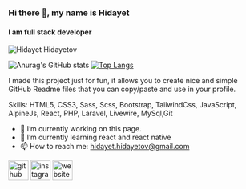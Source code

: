 ### Hi there 👋, my name is Hidayet
#### I am full stack developer


![Hidayet Hidayetov](https://user-images.githubusercontent.com/16389174/200058895-be78edcf-2ced-44ee-a769-d8b5f85ec12e.png)

![Anurag's GitHub stats](https://github-readme-stats.vercel.app/api?username=Hlife97&hide=contribs,prs)
[![Top Langs](https://github-readme-stats.vercel.app/api/top-langs/?username=Hlife97&layout=compact)](https://github.com/anuraghazra/github-readme-stats)

I made this project just for fun, it allows you to create nice and simple GitHub Readme files that you can copy/paste and use in your profile.

Skills:  HTML5, CSS3, Sass, Scss, Bootstrap, TailwindCss, JavaScript, AlpineJs, React, PHP, Laravel, Livewire, MySql,Git 
- 🔭 I’m currently working on this page. 
- 🌱 I’m currently learning react and react native
- 📫 How to reach me: hidayet.hidayetov@gmail.com 


[<img src='https://cdn.jsdelivr.net/npm/simple-icons@3.0.1/icons/github.svg' alt='github' height='40'>](https://github.com/Hlife97)  [<img src='https://cdn.jsdelivr.net/npm/simple-icons@3.0.1/icons/instagram.svg' alt='instagram' height='40'>](https://www.instagram.com/thehid0/)  [<img src='https://cdn.jsdelivr.net/npm/simple-icons@3.0.1/icons/icloud.svg' alt='website' height='40'>](http://hoverf1.com/)  


